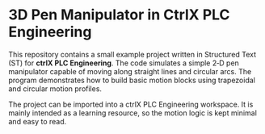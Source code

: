 # 3D Pen Manipulator in CtrlX PLC Engineering

This repository contains a small example project written in Structured
Text (ST) for **ctrlX PLC Engineering**.  The code simulates a simple
2‑D pen manipulator capable of moving along straight lines and circular
arcs.  The program demonstrates how to build basic motion blocks using
trapezoidal and circular motion profiles.

The project can be imported into a ctrlX PLC Engineering workspace.  It
is mainly intended as a learning resource, so the motion logic is kept
minimal and easy to read.
